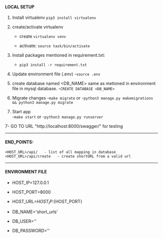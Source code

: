 #### LOCAL SETUP
1. Install virtualenv
      `pip3 install virtualenv`

2. create/activate virtualenv
   - create 
        `virtualenv venv`

    - activate:
        `source task/bin/activate`

3.  Install packages mentioned in requirement.txt:
    - `pip3 install -r requirement.txt`

4.  Update environment file (.env)
    -`source .env`

5. create database named <DB_NAME> same as metioned in environment file in mysql database.
    -`CREATE DATABASE <DB_NAME> `   
6. Migrate changes
    -`make migrate`
or
    -`python3 manage.py makemigrations && python3 manage.py migrate` 
        
7. Start app  
    -`make start` 
    or 
    -`python3 manage.py runserver`

7-  GO TO URL "http://localhost:8000/swagger/" for testing

---

#### END_POINTS:
    <HOST_URL>/api/   - list of all mapping in database
    <HOST_URL>/api/create   - create shortURL from a valid url

---
#### ENVIRONMENT FILE
- HOST_IP=127.0.0.1     
- HOST_PORT=8000
- HOST_URL=${HOST_IP}:${HOST_PORT}

- DB_NAME='short_urls'
- DB_USER='' 
- DB_PASSWORD=''




    


